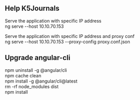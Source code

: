 ## Help K5Journals

Serve the application with specific IP address  
ng serve --host 10.10.70.153

Serve the application with specific IP address and proxy conf  
ng serve --host 10.10.70.153 --proxy-config proxy.conf.json

## Upgrade angular-cli  
npm uninstall -g @angular/cli  
npm cache clean  
npm install -g @angular/cli@latest  
rm -rf node_modules dist  
npm install  
